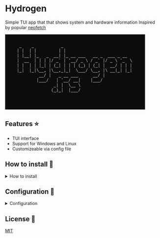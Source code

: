 # Hydrogen
Simple TUI app that that shows system and hardware information
Inspired by popular [neofetch](https://github.com/dylanaraps/neofetch)    

![thumbnail](thumbnail.png)

## Features ⭐
- TUI interface
- Support for Windows and Linux
- Customizeable via config file
## How to install 🔨
<details>
 <summary>How to install</summary>

#### 1.Download Rust toolchain

Figure out how to set it up on your platform

#### 2.Compile
`cd (path to repository)`  

`cargo build` if you want to **just compile**   
`cargo run`   if you want to **compile and run** the binary   
#### 3.Install

After compilation directory named ***target*** should be geneated by the compiler.   
It contains our compiled binary and some cache.   
Navigate to ***target/debug*** and copy binary file where you want
</details>   

## Configuration 🔧
<details>
 <summary>Configuration</summary>

 Hydrogen does not have typical config file. 
 You must edit ***configuration.rs*** to do it.
 ``` rust

    /*imports that we need, don't touch that*/
    use crate::tiles;
    use tui::style::Color;

    /* variabless*/
    pub static QUIT_KEY:char    ='k'; //currently A - Z keys are supported

    pub static SHOW_TITLES:bool = false; //if you want titles or not

    pub static SHOW_BORDERS:bool = false;  //if you want borders or not

    pub static MARGINS:u16=2;

    /* customize your colors (visit https://docs.rs/tui/0.16.0/tui/style/enum.Color.html if you need help) */
    pub static USER_THEME:tiles::ColorScheme=tiles::ColorScheme{
        /* label colors */
        foreground_color1   :Color::Blue,
        background_color1   :Color::Black,
        /* value value */
        foreground_color2   :Color::Cyan,
        background_color2   :Color::Black
    };


    /* define your ascii art if you want  */
    pub static ASCII_ART:&str="\n\n\n\n\n
    _    _           _                            
    | |  | |         | |                           
    | |__| |_   _  __| |_ __ ___   __ _  ___ _ __  
    |  __  | | | |/ _` | '__/ _ \\ / _` |/ _ \\ '_  \\
    | |  | | |_| | (_| | | | (_) | (_| |  __/ | | |
    |_|  |_|\\__, |\\__,_|_|  \\___/ \\__, |\\ __|_| |_|
            __/ |   _ __ ___      __/ |           
            |___/   | '__/ __|    |___/            
                _| |  \\__ \\                    
                (_)_|  |___/                     
                                                
                                                
                                                
    ";
```
***And recomile it if you are done***
</details>

## License 📃
[MIT](https://choosealicense.com/licenses/mit/)
